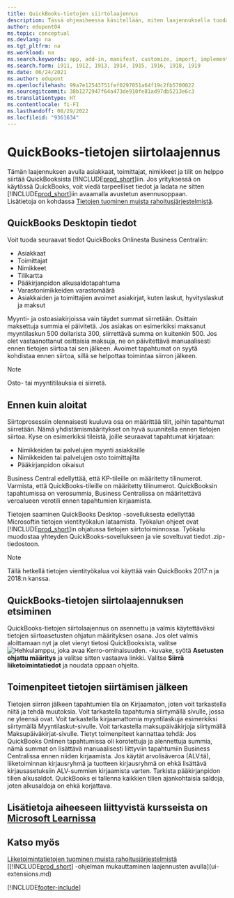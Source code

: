 ```yaml
---
title: QuickBooks-tietojen siirtolaajennus
description: Tässä ohjeaiheessa käsitellään, miten laajennuksella tuodaan asiakkaita, toimittajia, nimikkeitä ja tilejä QuickBooks Desktopista Business Centraliin.
author: edupont04
ms.topic: conceptual
ms.devlang: na
ms.tgt_pltfrm: na
ms.workload: na
ms.search.keywords: app, add-in, manifest, customize, import, implement
ms.search.form: 1911, 1912, 1913, 1914, 1915, 1916, 1918, 1919
ms.date: 06/24/2021
ms.author: edupont
ms.openlocfilehash: 99a7e12543751fef0297051a64f19c2fb5700022
ms.sourcegitcommit: 38b1272947f64a473de910fe81ad97db5213e6c3
ms.translationtype: HT
ms.contentlocale: fi-FI
ms.lasthandoff: 08/29/2022
ms.locfileid: "9361634"
---
```

# <a name="the-quickbooks-data-migration-extension"></a>QuickBooks-tietojen siirtolaajennus

Tämän laajennuksen avulla asiakkaat, toimittajat, nimikkeet ja tilit on helppo siirtää QuickBooksista [!INCLUDE[prod_short](includes/prod_short.md)]iin. Jos yrityksessä on käytössä QuickBooks, voit viedä tarpeelliset tiedot ja ladata ne sitten [!INCLUDE[prod_short](includes/prod_short.md)]iin avaamalla avustetun asennusoppaan.  
Lisätietoja on kohdassa [Tietojen tuominen muista rahoitusjärjestelmistä](across-import-data-configuration-packages.md).

## <a name="data-from-quickbooks-desktop"></a>QuickBooks Desktopin tiedot

Voit tuoda seuraavat tiedot QuickBooks Onlinesta Business Centraliin:

- Asiakkaat  
- Toimittajat  
- Nimikkeet  
- Tilikartta  
- Pääkirjanpidon alkusaldotapahtuma  
- Varastonimikkeiden varastomäärä  
- Asiakkaiden ja toimittajien avoimet asiakirjat, kuten laskut, hyvityslaskut ja maksut  

Myynti- ja ostoasiakirjoissa vain täydet summat siirretään. Osittain maksettuja summia ei päivitetä. Jos asiakas on esimerkiksi maksanut myyntilaskun 500 dollarista 300, siirrettävä summa on kuitenkin 500. Jos olet vastaanottanut osittaisia maksuja, ne on päivitettävä manuaalisesti ennen tietojen siirtoa tai sen jälkeen. Avoimet tapahtumat on syytä kohdistaa ennen siirtoa, sillä se helpottaa toimintaa siirron jälkeen.

> [!NOTE]
> Osto- tai myyntitilauksia ei siirretä.

## <a name="before-you-start"></a>Ennen kuin aloitat

Siirtoprosessiin olennaisesti kuuluva osa on määrittää tilit, joihin tapahtumat siirretään. Nämä yhdistämismääritykset on hyvä suunnitella ennen tietojen siirtoa. Kyse on esimerkiksi tileistä, joille seuraavat tapahtumat kirjataan:

- Nimikkeiden tai palvelujen myynti asiakkaille  
- Nimikkeiden tai palvelujen osto toimittajilta  
- Pääkirjanpidon oikaisut  

Business Central edellyttää, että KP-tileille on määritetty tilinumerot. Varmista, että QuickBooks-tileille on määritetty tilinumerot.
QuickBooksin tapahtumissa on verosummia, Business Centralissa on määritettävä veroalueen verotili ennen tapahtumien kirjaamista.

Tietojen saaminen QuickBooks Desktop -sovelluksesta edellyttää Microsoftin tietojen vientityökalun lataamista.  Työkalun ohjeet ovat [!INCLUDE[prod_short](includes/prod_short.md)]in ohjatussa tietojen siirtotoiminnossa. Työkalu muodostaa yhteyden QuickBooks-sovellukseen ja vie soveltuvat tiedot .zip-tiedostoon.  

> [!NOTE]
> Tällä hetkellä tietojen vientityökalua voi käyttää vain QuickBooks 2017:n ja 2018:n kanssa.

## <a name="finding-the-quickbooks-data-migration-extension"></a>QuickBooks-tietojen siirtolaajennuksen etsiminen

QuickBooks-tietojen siirtolaajennus on asennettu ja valmis käytettäväksi tietojen siirtoasetusten ohjatun määrityksen osana. Jos olet valmis aloittamaan nyt ja olet vienyt tietosi QuickBooksista, valitse ![Hehkulamppu, joka avaa Kerro-ominaisuuden.](media/ui-search/search_small.png "Kerro, mitä haluat tehdä") -kuvake, syötä **Asetusten ohjattu määritys** ja valitse sitten vastaava linkki. Valitse **Siirrä liiketoimintatiedot** ja noudata oppaan ohjeita.  

## <a name="what-do-i-do-after-i-migrate-data"></a>Toimenpiteet tietojen siirtämisen jälkeen

Tietojen siirron jälkeen tapahtumien tila on Kirjaamaton, joten voit tarkastella niitä ja tehdä muutoksia. Voit tarkastella tapahtumia siirtymällä sivulle, jossa ne yleensä ovat. Voit tarkastella kirjaamattomia myyntilaskuja esimerkiksi siirtymällä Myyntilaskut-sivulle. Voit tarkastella maksupäiväkirjoja siirtymällä Maksupäiväkirjat-sivulle.
Tietyt toimenpiteet kannattaa tehdä: Jos QuickBooks Onlinen tapahtumissa oli korotettuja ja alennettuja summia, nämä summat on lisättävä manuaalisesti liittyviin tapahtumiin Business Centralissa ennen niiden kirjaamista.
Jos käytät arvolisäveroa (ALV:tä), liiketoiminnan kirjausryhmä ja tuotteen kirjausryhmä on ehkä lisättävä kirjausasetuksiin ALV-summien kirjaamista varten.
Tarkista pääkirjanpidon tilien alkusaldot. QuickBooks ei tallenna kaikkien tilien ajankohtaisia saldoja, joten alkusaldoja on ehkä korjattava.

## <a name="see-related-training-at-microsoft-learn"></a>Lisätietoja aiheeseen liittyvistä kursseista on [Microsoft Learnissa](/learn/modules/migrate-data-dynamics-365-business-central/)

## <a name="see-also"></a>Katso myös

[Liiketoimintatietojen tuominen muista rahoitusjärjestelmistä](across-import-data-configuration-packages.md)  
[[!INCLUDE[prod_short](includes/prod_short.md)] -ohjelman mukauttaminen laajennusten avulla](ui-extensions.md)  

[!INCLUDE[footer-include](includes/footer-banner.md)]
